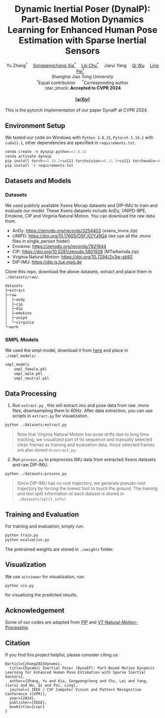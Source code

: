 <div align="center">

<h1>Dynamic Inertial Poser (DynaIP): Part-Based Motion Dynamics Learning for Enhanced Human Pose Estimation with Sparse Inertial Sensors</h1>

<div>
    <a target='_blank'>Yu Zhang<sup>†</sup></a>&emsp;
    <a href='https://xspc.github.io/' target='_blank'>Songpengcheng Xia<sup>†</sup></a>&emsp;
    <a href='https://scholar.google.com.hk/citations?user=HgZ0wNwAAAAJ&hl=zh-CN&oi=ao' target='_blank'>Lei Chu<sup>*</sup></a>&emsp;
    <a target='_blank'>Jiarui Yang<sup></sup></a>&emsp;
    <a href='https://sjtu-robotics.com/zh/' target='_blank'>Qi Wu</a>&emsp;
    <a href='https://scholar.google.com.hk/citations?user=Vm7d2EkAAAAJ&hl=zh-CN&oi=ao' target='_blank'>Ling Pei<sup>*</sup></a>&emsp;
</div>
<div>
    Shanghai Jiao Tong University
</div>

<div>
    <sup>†</sup>Equal contribution &emsp; <sup>*</sup>Corresponding author
</div>

<div>
    :star_struck: <strong>Accepted to CVPR 2024</strong>
</div>

<h4 align="center">
  <a href="[https://arxiv.org/abs/2308.08855](https://arxiv.org/abs/2312.02196)" target='_blank'>[arXiv]</a>
</h4>

</div>

This is the pytorch implementation of our paper DynaIP at CVPR 2024.


## Environment Setup

We tested our code on Windows with `Python 3.8.15`, `Pytorch 1.10.2` with `cuda11.1`, other dependencies are specified in `requirements.txt`.

```python
conda create -n dynaip python==3.8.15
conda activate dynaip
pip install torch==1.10.2+cu111 torchvision==0.11.3+cu111 torchaudio==0.10.2 -f https://download.pytorch.org/whl/cu111/torch_stable.html
pip install -r requirements.txt
```

## Datasets and Models

### Datasets

We used publicly available Xsens Mocap datasets and DIP-IMU to train and evaluate our model. These Xsens datasets include AnDy, UNIPD-BPE, Emokine, CIP and Virginia Natural Motion. You can download the raw data from:

+ AnDy: https://zenodo.org/records/3254403 (xsens_mvnx.zip)
+ UNIPD: https://doi.org/10.17605/OSF.IO/YJ9Q4  (we use all the .mvnx files in single_person folder)
+ Emokine: https://zenodo.org/records/7821844
+ CIP: https://doi.org/10.5281/zenodo.5801928  (MTwAwinda.zip)
+ Virginia Natural Motion: https://doi.org/10.7294/2v3w-sb92
+ DIP-IMU: https://dip.is.tue.mpg.de

Clone this repo, download the above datasets, extract and place them in `./datasets/raw/`.

```python
datasets
├─extract
├─raw
│  ├─andy
│  ├─cip
│  ├─dip
│  ├─emokine
│  ├─unipd
│  └─virginia
└─work
```

### SMPL Models

We used the smpl model, download it from [here](https://smpl.is.tue.mpg.de) and place in  `./smpl_models/`.

```python
smpl_models
    smpl_female.pkl
    smpl_male.pkl
    smpl_neutral.pkl
```

## Data Processing

1. Run `extract.py` , this will extract imu and pose data from raw .mvnx files, downsampling them to 60Hz. After data extraction, you can use scripts in `extract.py` for visualization. 

```python
python ./datasets/extract.py
```

> Note that Virginia Natural Motion has pose drifts due to long time tracking, we visualized part of its sequence and manually selected clean frames as training and evaluation data, those selected frames are also stored in `extract.py`.

2. Run `process.py` to preprocess IMU data from extracted Xsens datasets and raw DIP-IMU. 

```python
python ./datasets/process.py
```

> Since DIP-IMU has no root trajectory, we generate pseudo-root trajectory by forcing the lowest foot to touch the ground. The training and test split information of each dataset is stored in `./datasets/split_info/`. 

## Training and Evaluation

For training and evaluation, simply run:

```python
python train.py
python evaluation.py
```

The pretrained weights are stored in `./weights` folder.

## Visualization

We use `aitviewer` for visualization, run:

```python
python vis.py
```

for visualizing the predicted results.

## Acknowledgement

Some of our codes are adapted from [PIP](https://github.com/Xinyu-Yi/PIP) and [VT-Natural-Motion-Processing](https://github.com/ARLab-VT/VT-Natural-Motion-Processing).

## Citation

If you find this project helpful, please consider citing us:

```
@article{zhang2023dynamic,
  title={Dynamic Inertial Poser (DynaIP): Part-Based Motion Dynamics Learning for Enhanced Human Pose Estimation with Sparse Inertial Sensors},
  author={Zhang, Yu and Xia, Songpengcheng and Chu, Lei and Yang, Jiarui and Wu, Qi and Pei, Ling},
  journal={ IEEE / CVF Computer Vision and Pattern Recognition Conference (CVPR)},
  year={2024},
  publisher={IEEE},
  booktitle={cvpr}
}
```

